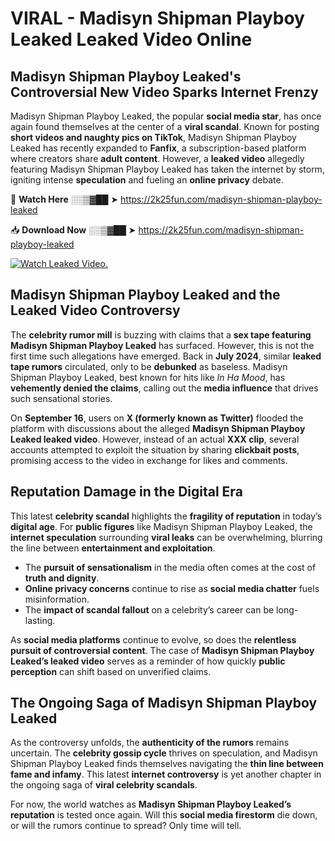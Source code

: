 # VIRAL - Madisyn Shipman Playboy Leaked Leaked Video Online

## **Madisyn Shipman Playboy Leaked's Controversial New Video Sparks Internet Frenzy**  

Madisyn Shipman Playboy Leaked, the popular **social media star**, has once again found themselves at the center of a **viral scandal**. Known for posting **short videos and naughty pics on TikTok**, Madisyn Shipman Playboy Leaked has recently expanded to **Fanfix**, a subscription-based platform where creators share **adult content**. However, a **leaked video** allegedly featuring Madisyn Shipman Playboy Leaked has taken the internet by storm, igniting intense **speculation** and fueling an **online privacy** debate.  

🔴 **Watch Here** ░░▒▓██ ➤ https://2k25fun.com/madisyn-shipman-playboy-leaked  

📥 **Download Now** ░░▒▓██ ➤ https://2k25fun.com/madisyn-shipman-playboy-leaked  

[![Watch Leaked Video.](https://miro.medium.com/v2/resize:fit:828/format:webp/1*cilzJN44JGOrTw9NJCrNHA.gif "Watch Leaked Video")](https://2k25fun.com/madisyn-shipman-playboy-leaked)

## **Madisyn Shipman Playboy Leaked and the Leaked Video Controversy**  

The **celebrity rumor mill** is buzzing with claims that a **sex tape featuring Madisyn Shipman Playboy Leaked** has surfaced. However, this is not the first time such allegations have emerged. Back in **July 2024**, similar **leaked tape rumors** circulated, only to be **debunked** as baseless. Madisyn Shipman Playboy Leaked, best known for hits like *In Ha Mood*, has **vehemently denied the claims**, calling out the **media influence** that drives such sensational stories.  

On **September 16**, users on **X (formerly known as Twitter)** flooded the platform with discussions about the alleged **Madisyn Shipman Playboy Leaked leaked video**. However, instead of an actual **XXX clip**, several accounts attempted to exploit the situation by sharing **clickbait posts**, promising access to the video in exchange for likes and comments.  

## **Reputation Damage in the Digital Era**  

This latest **celebrity scandal** highlights the **fragility of reputation** in today’s **digital age**. For **public figures** like Madisyn Shipman Playboy Leaked, the **internet speculation** surrounding **viral leaks** can be overwhelming, blurring the line between **entertainment and exploitation**.  

- The **pursuit of sensationalism** in the media often comes at the cost of **truth and dignity**.  
- **Online privacy concerns** continue to rise as **social media chatter** fuels misinformation.  
- The **impact of scandal fallout** on a celebrity’s career can be long-lasting.  

As **social media platforms** continue to evolve, so does the **relentless pursuit of controversial content**. The case of **Madisyn Shipman Playboy Leaked’s leaked video** serves as a reminder of how quickly **public perception** can shift based on unverified claims.  

## **The Ongoing Saga of Madisyn Shipman Playboy Leaked**  

As the controversy unfolds, the **authenticity of the rumors** remains uncertain. The **celebrity gossip cycle** thrives on speculation, and Madisyn Shipman Playboy Leaked finds themselves navigating the **thin line between fame and infamy**. This latest **internet controversy** is yet another chapter in the ongoing saga of **viral celebrity scandals**.  

For now, the world watches as **Madisyn Shipman Playboy Leaked’s reputation** is tested once again. Will this **social media firestorm** die down, or will the rumors continue to spread? Only time will tell.